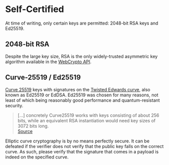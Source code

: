 # Self-Certified

At time of writing, only certain keys are permitted: 2048-bit RSA keys and Ed25519.

## 2048-bit RSA

Despite the large key size, RSA is the only widely-trusted asymmetric key algorithm available in the [WebCrypto API](https://developer.mozilla.org/en-US/docs/Web/API/Web_Crypto_API).

## Curve-25519 / Ed25519

[Curve 25519](https://cr.yp.to/ecdh.html) keys with signatures on the [Twisted Edwards curve](http://cr.yp.to/newelliptic/newelliptic.html), also known as Ed25519 or EdDSA. Ed25519 was chosen for many reasons, not least of which being reasonably good performance and quantum-resistant security.

> \[...\] concretely Curve25519 works with keys consisting of about 256 bits, while an equivalent RSA instantiation would need key sizes of 3072 bits long.  
> [Source](https://www.esat.kuleuven.be/cosic/elliptic-curves-are-quantum-dead-long-live-elliptic-curves/)

Elliptic curve cryptography is by no means perfectly secure. It can be defeated if the verifier does not verify that the public key falls on the correct curve. As such, please verify that the signature that comes in a payload is indeed on the specified curve.


